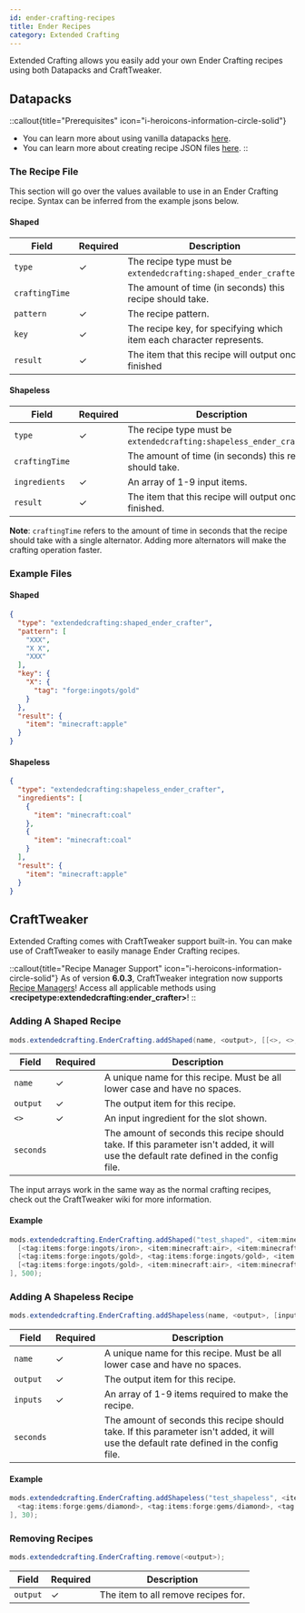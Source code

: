 ```yaml
---
id: ender-crafting-recipes
title: Ender Recipes
category: Extended Crafting
---
```


Extended Crafting allows you easily add your own Ender Crafting recipes using both Datapacks and CraftTweaker.

## Datapacks

::callout{title="Prerequisites" icon="i-heroicons-information-circle-solid"}
- You can learn more about using vanilla datapacks <a href="https://minecraft.gamepedia.com/Data_pack" target="_blank">here</a>.
- You can learn more about creating recipe JSON files <a href="https://minecraft.gamepedia.com/Recipe" target="_blank">here</a>.
::

### The Recipe File

This section will go over the values available to use in an Ender Crafting recipe. Syntax can be inferred from the example jsons below.

#### Shaped

| Field          | Required | Description                                                          |
|----------------|----------|----------------------------------------------------------------------|
| `type`         | ✓        | The recipe type must be `extendedcrafting:shaped_ender_crafter`.     |
| `craftingTime` |          | The amount of time (in seconds) this recipe should take.             |
| `pattern`      | ✓        | The recipe pattern.                                                  |
| `key`          | ✓        | The recipe key, for specifying which item each character represents. |
| `result`       | ✓        | The item that this recipe will output once finished                  |

#### Shapeless

| Field          | Required | Description                                                         |
|----------------|----------|---------------------------------------------------------------------|
| `type`         | ✓        | The recipe type must be `extendedcrafting:shapeless_ender_crafter`. |
| `craftingTime` |          | The amount of time (in seconds) this recipe should take.            |
| `ingredients`  | ✓        | An array of 1-9 input items.                                        |
| `result`       | ✓        | The item that this recipe will output once finished.                |

**Note**: `craftingTime` refers to the amount of time in seconds that the recipe should take with a single alternator. Adding more alternators will make the crafting operation faster.

### Example Files
#### Shaped

```json
{
  "type": "extendedcrafting:shaped_ender_crafter",
  "pattern": [
    "XXX",
    "X X",
    "XXX"
  ],
  "key": {
    "X": {
      "tag": "forge:ingots/gold"
    }
  },
  "result": {
    "item": "minecraft:apple"
  }
}
```

#### Shapeless

```json
{
  "type": "extendedcrafting:shapeless_ender_crafter",
  "ingredients": [
    {
      "item": "minecraft:coal"
    },
    {
      "item": "minecraft:coal"
    }
  ],
  "result": {
    "item": "minecraft:apple"
  }
}
```

## CraftTweaker

Extended Crafting comes with CraftTweaker support built-in. You can make use of CraftTweaker to easily manage Ender Crafting recipes.

::callout{title="Recipe Manager Support" icon="i-heroicons-information-circle-solid"}
As of version **6.0.3**, CraftTweaker integration now supports <a href="https://docs.blamejared.com/1.20.1/en/tutorial/Recipes/RecipeManagers" target="_blank">Recipe Managers</a>! Access all applicable methods using **\<recipetype:extendedcrafting:ender_crafter\>**!
::

### Adding A Shaped Recipe

```java
mods.extendedcrafting.EnderCrafting.addShaped(name, <output>, [[<>, <>, <>], [<>, <>, <>], [<>, <>, <>]], seconds);  
```

| Field     | Required | Description                                                                                                                            |
|-----------|----------|----------------------------------------------------------------------------------------------------------------------------------------|
| `name`    | ✓        | A unique name for this recipe. Must be all lower case and have no spaces.                                                              |
| `output`  | ✓        | The output item for this recipe.                                                                                                       |
| `<>`      | ✓        | An input ingredient for the slot shown.                                                                                                |
| `seconds` |          | The amount of seconds this recipe should take. If this parameter isn't added, it will use the default rate defined in the config file. |

The input arrays work in the same way as the normal crafting recipes, check out the CraftTweaker wiki for more information.

#### Example

```java
mods.extendedcrafting.EnderCrafting.addShaped("test_shaped", <item:minecraft:stick>, [
  [<tag:items:forge:ingots/iron>, <item:minecraft:air>, <item:minecraft:air>], 
  [<tag:items:forge:ingots/gold>, <tag:items:forge:ingots/gold>, <item:minecraft:air>], 
  [<tag:items:forge:ingots/gold>, <item:minecraft:air>, <item:minecraft:air>]
], 500);
```

### Adding A Shapeless Recipe

```java
mods.extendedcrafting.EnderCrafting.addShapeless(name, <output>, [inputs], seconds); 
```

| Field     | Required | Description                                                                                                                            |
|-----------|----------|----------------------------------------------------------------------------------------------------------------------------------------|
| `name`    | ✓        | A unique name for this recipe. Must be all lower case and have no spaces.                                                              |
| `output`  | ✓        | The output item for this recipe.                                                                                                       |
| `inputs`  | ✓        | An array of 1-9 items required to make the recipe.                                                                                     |
| `seconds` |          | The amount of seconds this recipe should take. If this parameter isn't added, it will use the default rate defined in the config file. |

#### Example

```java
mods.extendedcrafting.EnderCrafting.addShapeless("test_shapeless", <item:minecraft:cobblestone>, [
  <tag:items:forge:gems/diamond>, <tag:items:forge:gems/diamond>, <tag:items:forge:gems/diamond>, <tag:items:forge:gems/diamond>, <tag:items:forge:gems/diamond>, <tag:items:forge:gems/diamond>
], 30);
```

### Removing Recipes

```java
mods.extendedcrafting.EnderCrafting.remove(<output>);
```

| Field    | Required | Description                         |
|----------|----------|-------------------------------------|
| `output` | ✓        | The item to all remove recipes for. |
